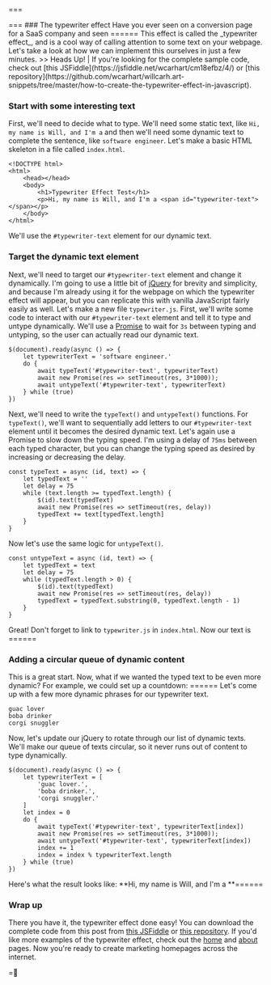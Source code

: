===
<div>
	<script>
		const typeText = async (id, text, delay) => {
			if (delay === 0) {
				$(id).text(text)
				return
			}
			let typedText = ''
			while (text.length >= typedText.length) {
				$(id).text(typedText)
				await new Promise(res => setTimeout(res, delay))
				typedText += text[typedText.length]
			}
		}
		const untypeText = async (id, text, delay) => {
			if (delay === 0) {
				$(id).text(text)
				return
			}
			let typedText = text
			while (typedText.length > 0) {
				$(id).text(typedText)
				await new Promise(res => setTimeout(res, delay))
				typedText = typedText.substring(0, typedText.length - 1)
			}
		}
		$(document).ready(async () => {
			let typewriterText = 'some text that automatically types itself?'
			do {
				await typeText('#typewriter-text-0', typewriterText, 75)
				await new Promise(res => setTimeout(res, 3*1000));
				await untypeText('#typewriter-text-0', typewriterText, 75)
			} while (true)
		})
		$(document).ready(async () => {
			let typewriterText = 'typing automatically!'
			do {
				await typeText('#typewriter-text-1', typewriterText, 75)
				await new Promise(res => setTimeout(res, 3*1000));
				await untypeText('#typewriter-text-1', typewriterText, 75)
			} while (true)
		})
		$(document).ready(async () => {
			let typewriterText = ['10','9','8','7','6','5','4','3','2','1','BOOM']
			let index = 0
			do {
				await typeText('#typewriter-text-2', typewriterText[index], 0)
				await new Promise(res => setTimeout(res, 500));
				await untypeText('#typewriter-text-2', typewriterText[index], 0)
				index += 1
				index = index % typewriterText.length
			} while (true)
		})
		$(document).ready(async () => {
			let typewriterText = [
				'guac lover.',
				'boba drinker.',
				'corgi snuggler.'
			]
			let index = 0
			do {
				await typeText('#typewriter-text-3', typewriterText[index], 75)
				await new Promise(res => setTimeout(res, 3*1000));
				await untypeText('#typewriter-text-3', typewriterText[index], 75)
				index += 1
				index = index % typewriterText.length
			} while (true)
		})
	</script>
	<style>
		[id^="typewriter-text-"] {
			color: var(--color) !important;
		}
	</style>
</div>
===
### The typewriter effect
Have you ever seen on a conversion page for a SaaS company and seen ===<span id="typewriter-text-0"></span>===
This effect is called the _typewriter effect_, and is a cool way of calling attention to some text on your webpage. Let's take a look at how we can implement this ourselves in just a few minutes.
>> Heads Up! | If you're looking for the complete sample code, check out [this JSFiddle](https://jsfiddle.net/wcarhart/cm18efbz/4/) or [this repository](https://github.com/wcarhart/willcarh.art-snippets/tree/master/how-to-create-the-typewriter-effect-in-javascript).


### Start with some interesting text
First, we'll need to decide what to type. We'll need some static text, like `Hi, my name is Will, and I'm a` and then we'll need some dynamic text to complete the sentence, like `software engineer`.
Let's make a basic HTML skeleton in a file called `index.html`.
```
<!DOCTYPE html>
<html>
    <head></head>
    <body>
        <h1>Typewriter Effect Test</h1>
        <p>Hi, my name is Will, and I'm a <span id="typewriter-text"></span></p>
    </body>
</html>
```
We'll use the `#typewriter-text` element for our dynamic text.

### Target the dynamic text element
Next, we'll need to target our `#typewriter-text` element and change it dynamically. I'm going to use a little bit of [jQuery](https://jquery.com/) for brevity and simplicity, and because I'm already using it for the webpage on which the typewriter effect will appear, but you can replicate this with vanilla JavaScript fairly easily as well. Let's make a new file `typewriter.js`. First, we'll write some code to interact with our `#typewriter-text` element and tell it to type and untype dynamically. We'll use a [Promise](https://developer.mozilla.org/en-US/docs/Web/JavaScript/Reference/Global_Objects/Promise) to wait for `3s` between typing and untyping, so the user can actually read our dynamic text.
```
$(document).ready(async () => {
    let typewriterText = 'software engineer.'
    do {
        await typeText('#typewriter-text', typewriterText)
        await new Promise(res => setTimeout(res, 3*1000));
        await untypeText('#typewriter-text', typewriterText)
    } while (true)
})
```
Next, we'll need to write the `typeText()` and `untypeText()` functions. For `typeText()`, we'll want to sequentially add letters to our `#typewriter-text` element until it becomes the desired dynamic text. Let's again use a Promise to slow down the typing speed. I'm using a delay of `75ms` between each typed character, but you can change the typing speed as desired by increasing or decreasing the delay.
```
const typeText = async (id, text) => {
    let typedText = ''
    let delay = 75
    while (text.length >= typedText.length) {
        $(id).text(typedText)
        await new Promise(res => setTimeout(res, delay))
        typedText += text[typedText.length]
    }
}
```
Now let's use the same logic for `untypeText()`.
```
const untypeText = async (id, text) => {
    let typedText = text
    let delay = 75
    while (typedText.length > 0) {
        $(id).text(typedText)
        await new Promise(res => setTimeout(res, delay))
        typedText = typedText.substring(0, typedText.length - 1)
    }
}
```
Great! Don't forget to link to `typewriter.js` in `index.html`.
Now our text is ===<span id="typewriter-text-1"></span>===

### Adding a circular queue of dynamic content
This is a great start. Now, what if we wanted the typed text to be even more dynamic?
For example, we could set up a countdown: ===<span id="typewriter-text-2"></span>===
Let's come up with a few more dynamic phrases for our typewriter text.
```
guac lover
boba drinker
corgi snuggler
```
Now, let's update our jQuery to rotate through our list of dynamic texts. We'll make our queue of texts circular, so it never runs out of content to type dynamically.
```
$(document).ready(async () => {
    let typewriterText = [
        'guac lover.',
        'boba drinker.',
        'corgi snuggler.'
    ]
    let index = 0
    do {
        await typeText('#typewriter-text', typewriterText[index])
        await new Promise(res => setTimeout(res, 3*1000));
        await untypeText('#typewriter-text', typewriterText[index])
        index += 1
        index = index % typewriterText.length
    } while (true)
})
```
Here's what the result looks like:
**Hi, my name is Will, and I'm a **===<span id="typewriter-text-3"></span>===

### Wrap up
There you have it, the typewriter effect done easy! You can download the complete code from this post from [this JSFiddle](https://jsfiddle.net/wcarhart/cm18efbz/4/) or [this repository](https://github.com/wcarhart/willcarh.art-snippets/tree/master/how-to-create-the-typewriter-effect-in-javascript). If you'd like more examples of the typewriter effect, check out the [home]({{src:index}}) and [about]({{src:about}}) pages. Now you're ready to create marketing homepages across the internet.

=🦉